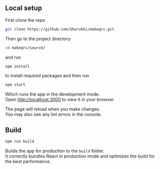 ## Local setup

First clone the repo
```bash 
git clone https://github.com/Sharukhi/makeqrc.git
```
Then go to the project directory 

```bash 
cd makeqrc/source/
```
and run
```bash 
npm install
```
to install required packages and then run

```bash 
npm start
```
Which runs the app in the development mode.\
Open [http://localhost:3000](http://localhost:3000) to view it in your browser.

The page will reload when you make changes.\
You may also see any lint errors in the console.

## Build

```bash
npm run build
````

Builds the app for production to the `build` folder.\
It correctly bundles React in production mode and optimizes the build for the best performance.